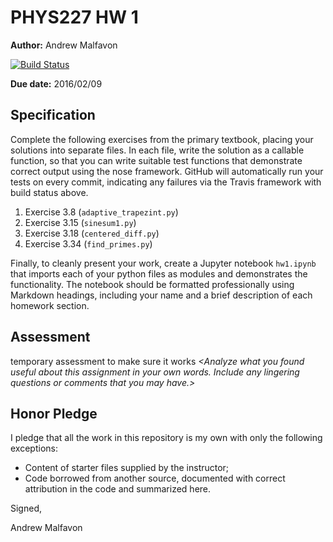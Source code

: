 # PHYS227 HW 1

**Author:** Andrew Malfavon

[![Build Status](https://travis-ci.org/chapman-phys227-2016s/hw-1-malfa100.svg?branch=master)](https://travis-ci.org/chapman-phys227-2016s/hw-1-malfa100)

**Due date:** 2016/02/09

## Specification

Complete the following exercises from the primary textbook, placing your solutions into separate files. In each file, write the solution as a callable function, so that you can write suitable test functions that demonstrate correct output using the nose framework. GitHub will automatically run your tests on every commit, indicating any failures via the Travis framework with build status above.

1. Exercise 3.8 (```adaptive_trapezint.py```)
1. Exercise 3.15 (```sinesum1.py```)
1. Exercise 3.18 (```centered_diff.py```)
1. Exercise 3.34 (```find_primes.py```)

Finally, to cleanly present your work, create a Jupyter notebook ```hw1.ipynb``` that imports each of your python files as modules and demonstrates the functionality. The notebook should be formatted professionally using Markdown headings, including your name and a brief description of each homework section.

## Assessment
temporary assessment to make sure it works
_\<Analyze what you found useful about this assignment in your own words. Include any lingering questions or comments that you may have.\>_

## Honor Pledge

I pledge that all the work in this repository is my own with only the following exceptions:

* Content of starter files supplied by the instructor;
* Code borrowed from another source, documented with correct attribution in the code and summarized here.

Signed,

Andrew Malfavon

